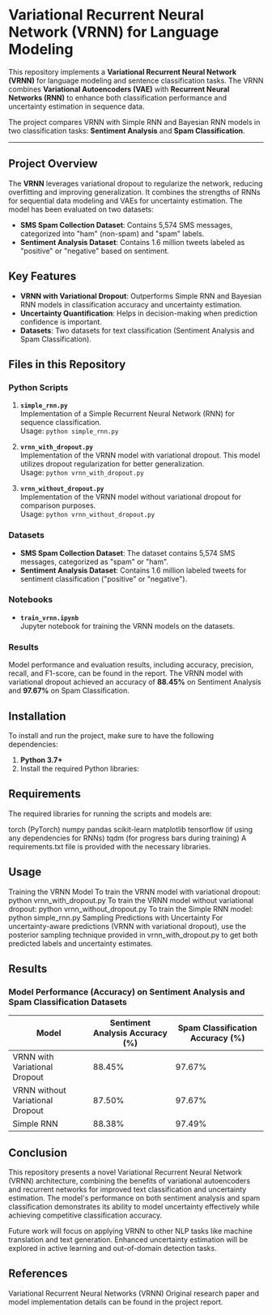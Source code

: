 # Variational Recurrent Neural Network (VRNN) for Language Modeling

This repository implements a **Variational Recurrent Neural Network (VRNN)** for language modeling and sentence classification tasks. The VRNN combines **Variational Autoencoders (VAE)** with **Recurrent Neural Networks (RNN)** to enhance both classification performance and uncertainty estimation in sequence data.

The project compares VRNN with Simple RNN and Bayesian RNN models in two classification tasks: **Sentiment Analysis** and **Spam Classification**.

---

## Project Overview

The **VRNN** leverages variational dropout to regularize the network, reducing overfitting and improving generalization. It combines the strengths of RNNs for sequential data modeling and VAEs for uncertainty estimation. The model has been evaluated on two datasets:

- **SMS Spam Collection Dataset**: Contains 5,574 SMS messages, categorized into "ham" (non-spam) and "spam" labels.
- **Sentiment Analysis Dataset**: Contains 1.6 million tweets labeled as "positive" or "negative" based on sentiment.

## Key Features

- **VRNN with Variational Dropout**: Outperforms Simple RNN and Bayesian RNN models in classification accuracy and uncertainty estimation.
- **Uncertainty Quantification**: Helps in decision-making when prediction confidence is important.
- **Datasets**: Two datasets for text classification (Sentiment Analysis and Spam Classification).
  
## Files in this Repository

### Python Scripts

1. **`simple_rnn.py`**  
   Implementation of a Simple Recurrent Neural Network (RNN) for sequence classification.  
   Usage: `python simple_rnn.py`

2. **`vrnn_with_dropout.py`**  
   Implementation of the VRNN model with variational dropout. This model utilizes dropout regularization for better generalization.  
   Usage: `python vrnn_with_dropout.py`

3. **`vrnn_without_dropout.py`**  
   Implementation of the VRNN model without variational dropout for comparison purposes.  
   Usage: `python vrnn_without_dropout.py`

### Datasets

- **SMS Spam Collection Dataset**: The dataset contains 5,574 SMS messages, categorized as "spam" or "ham".  
- **Sentiment Analysis Dataset**: Contains 1.6 million labeled tweets for sentiment classification ("positive" or "negative").

### Notebooks

- **`train_vrnn.ipynb`**  
   Jupyter notebook for training the VRNN models on the datasets.

### Results

Model performance and evaluation results, including accuracy, precision, recall, and F1-score, can be found in the report. The VRNN model with variational dropout achieved an accuracy of **88.45%** on Sentiment Analysis and **97.67%** on Spam Classification.

## Installation

To install and run the project, make sure to have the following dependencies:

1. **Python 3.7+**
2. Install the required Python libraries:


## Requirements
The required libraries for running the scripts and models are:

torch (PyTorch)
numpy
pandas
scikit-learn
matplotlib
tensorflow (if using any dependencies for RNNs)
tqdm (for progress bars during training)
A requirements.txt file is provided with the necessary libraries.

## Usage
Training the VRNN Model
To train the VRNN model with variational dropout:
python vrnn_with_dropout.py
To train the VRNN model without variational dropout:
python vrnn_without_dropout.py
To train the Simple RNN model:
python simple_rnn.py
Sampling Predictions with Uncertainty
For uncertainty-aware predictions (VRNN with variational dropout), use the posterior sampling technique provided in vrnn_with_dropout.py to get both predicted labels and uncertainty estimates.

## Results
### Model Performance (Accuracy) on Sentiment Analysis and Spam Classification Datasets

| Model                             | Sentiment Analysis Accuracy (%) | Spam Classification Accuracy (%) |
|-----------------------------------|---------------------------------|----------------------------------|
| VRNN with Variational Dropout     | 88.45%                          | 97.67%                           |
| VRNN without Variational Dropout  | 87.50%                          | 97.67%                           |
| Simple RNN                        | 88.38%                          | 97.49%                           |

## Conclusion
This repository presents a novel Variational Recurrent Neural Network (VRNN) architecture, combining the benefits of variational autoencoders and recurrent networks for improved text classification and uncertainty estimation. The model's performance on both sentiment analysis and spam classification demonstrates its ability to model uncertainty effectively while achieving competitive classification accuracy.

Future work will focus on applying VRNN to other NLP tasks like machine translation and text generation. Enhanced uncertainty estimation will be explored in active learning and out-of-domain detection tasks.

## References
Variational Recurrent Neural Networks (VRNN)
Original research paper and model implementation details can be found in the project report.


